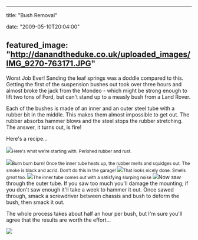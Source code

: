 
---
title: "Bush Removal"

date: "2009-05-10T20:04:00"

featured_image: "http://danandtheduke.co.uk/uploaded_images/IMG_9270-763171.JPG"
---


Worst Job Ever!  Sanding the leaf springs was a doddle compared to this.  Getting the first of the suspension bushes out took over three hours and almost broke the jack from the Mondeo - which might be strong enough to lift two tons of Ford, but can't stand up to a measly bush from a Land Rover.

Each of the bushes is made of an inner and an outer steel tube with a rubber bit in the middle.  This makes them almost impossible to get out.  The rubber absorbs hammer blows and the steel stops the rubber stretching.  The answer, it turns out, is fire!

Here's a recipe...

<a href="http://danandtheduke.co.uk/uploaded_images/IMG_9270-763174.JPG"><img src="/images/bush-removal/IMG_9270-763171.JPG"/></a><span style="font-size:85%;">Here's what we're starting with.  Perished rubber and rust.</span>

<a href="http://danandtheduke.co.uk/uploaded_images/IMG_9273-763196.JPG"><img src="/images/bush-removal/IMG_9273-763193.JPG"/></a><span style="font-size:85%;">Burn burn burn!  Once the inner tube heats up, the rubber melts and squidges out.  The smoke is black and acrid.  Don't do this in the garage!
</span>
<a href="http://danandtheduke.co.uk/uploaded_images/IMG_9286-785863.JPG"><img src="/images/bush-removal/IMG_9286-785860.JPG"/></a><span style="font-size:85%;">That looks nicely done.  Smells great too.
</span>
<a href="http://danandtheduke.co.uk/uploaded_images/IMG_9289-785886.JPG"><img src="/images/bush-removal/IMG_9289-785883.JPG"/></a><span style="font-size:85%;">The inner tube comes out with a satisfying slurping noise
</span>
<a href="http://danandtheduke.co.uk/uploaded_images/IMG_9296-713592.JPG"><img src="/images/bush-removal/IMG_9296-713589.JPG"/></a>Now saw through the outer tube.  If you saw too much you'll damage the mounting; if you don't saw enough it'll take a week to hammer it out.  Once sawed through, smack a screwdriver between chassis and bush to deform the bush, then smack it out.

The whole process takes about half an hour per bush, but I'm sure you'll agree that the results are worth the effort...

<a href="http://danandtheduke.co.uk/uploaded_images/IMG_9299-713640.JPG"><img src="/images/bush-removal/IMG_9299-713617.JPG"/></a>